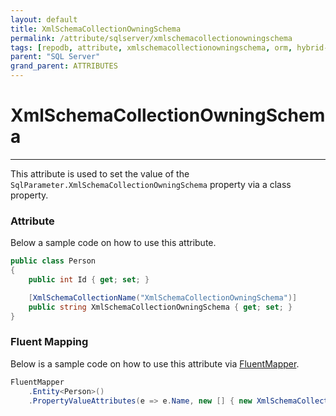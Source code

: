 ```yaml
---
layout: default
title: XmlSchemaCollectionOwningSchema
permalink: /attribute/sqlserver/xmlschemacollectionowningschema
tags: [repodb, attribute, xmlschemacollectionowningschema, orm, hybrid-orm, sqlserver, sqlite, mysql, postgresql]
parent: "SQL Server"
grand_parent: ATTRIBUTES
---
```


# XmlSchemaCollectionOwningSchema

---

This attribute is used to set the value of the `SqlParameter.XmlSchemaCollectionOwningSchema` property via a class property.

### Attribute

Below a sample code on how to use this attribute.

```csharp
public class Person
{
    public int Id { get; set; }

    [XmlSchemaCollectionName("XmlSchemaCollectionOwningSchema")]
    public string XmlSchemaCollectionOwningSchema { get; set; }
}
```

### Fluent Mapping

Below is a sample code on how to use this attribute via [FluentMapper](/mapper/fluentmapper).

```csharp
FluentMapper
    .Entity<Person>()
    .PropertyValueAttributes(e => e.Name, new [] { new XmlSchemaCollectionOwningSchema("XmlSchemaCollectionOwningSchema") })
```